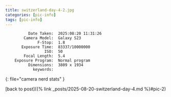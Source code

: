 ```yaml
---
title: switzerland-day-4-2.jpg
categories: [pic-info]
tags: [pic-info]
---
```


```text
          Date Taken:  2025:08:20 11:31:26
        Camera Model:  Galaxy S23
              F-Stop:  1.8
       Exposure Time:  83337/10000000
                 ISO:  50
        Focal Length:  5.4
    Exposure Program:  Normal program
          Dimensions:  3809 x 1934
            keywords:  
```
{: file="camera nerd stats" }

[back to post]({% link _posts/2025-08-20-switzerland-day-4.md %}#pic-2)